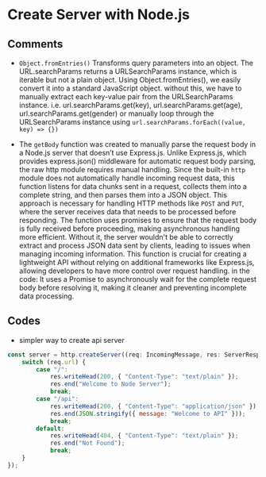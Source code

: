# Create Server with Node.js

## Comments

* `Object.fromEntries()` Transforms query parameters into an object. The URL.searchParams returns a URLSearchParams instance, which is iterable but not a plain object. Using Object.fromEntries(), we easily convert it into a standard JavaScript object. without this, we have to manually extract each key-value pair from the URLSearchParams instance. i.e. url.searchParams.get(key), url.searchParams.get(age), url.searchParams.get(gender) or manually loop through the URLSearchParams instance using `url.searchParams.forEach((value, key) => {})`

* The `getBody` function was created to manually parse the request body in a Node.js server that doesn’t use Express.js. Unlike Express.js, which provides express.json() middleware for automatic request body parsing, the raw http module requires manual handling. Since the built-in `http` module does not automatically handle incoming request data, this function listens for data chunks sent in a request, collects them into a complete string, and then parses them into a JSON object. This approach is necessary for handling HTTP methods like `POST` and `PUT`, where the server receives data that needs to be processed before responding. The function uses promises to ensure that the request body is fully received before proceeding, making asynchronous handling more efficient. Without it, the server wouldn't be able to correctly extract and process JSON data sent by clients, leading to issues when managing incoming information. This function is crucial for creating a lightweight API without relying on additional frameworks like Express.js, allowing developers to have more control over request handling. in the code: It uses a Promise to asynchronously wait for the complete request body before resolving it, making it cleaner and preventing incomplete data processing.

## Codes

* simpler way to create api server

```js
const server = http.createServer((req: IncomingMessage, res: ServerResponse) => {
    switch (req.url) {
        case "/":
            res.writeHead(200, { "Content-Type": "text/plain" });
            res.end("Welcome to Node Server");
            break;
        case "/api":
            res.writeHead(200, { "Content-Type": "application/json" });
            res.end(JSON.stringify({ message: "Welcome to API" }));
            break;
        default:
            res.writeHead(404, { "Content-Type": "text/plain" });
            res.end("Not Found");
            break;
    }
});
```

